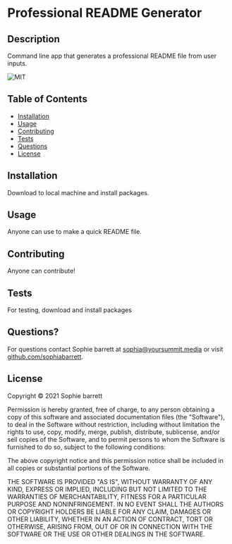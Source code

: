 # Professional README Generator

## Description
Command line app that generates a professional README file from user inputs.

![MIT](https://img.shields.io/static/v1?label=license&message=MIT&color=green)

## Table of Contents
* [Installation](#installation)
* [Usage](#usage)
* [Contributing](#contributing)
* [Tests](#tests)
* [Questions](#Questions)
* [License](#license)

## Installation
Download to local machine and install packages.

## Usage
Anyone can use to make a quick README file.

## Contributing
Anyone can contribute!

## Tests
For testing, download and install packages

## Questions?
For questions contact Sophie barrett at [sophia@yoursummit.media](mailto:sophia@yoursummit.media) or visit [github.com/sophiabarrett](https://github.com/sophiabarrett).

## License
Copyright © 2021 Sophie barrett

Permission is hereby granted, free of charge, to any person obtaining a copy
of this software and associated documentation files (the "Software"), to deal
in the Software without restriction, including without limitation the rights
to use, copy, modify, merge, publish, distribute, sublicense, and/or sell
copies of the Software, and to permit persons to whom the Software is
furnished to do so, subject to the following conditions:

The above copyright notice and this permission notice shall be included in all
copies or substantial portions of the Software.

THE SOFTWARE IS PROVIDED "AS IS", WITHOUT WARRANTY OF ANY KIND, EXPRESS OR
IMPLIED, INCLUDING BUT NOT LIMITED TO THE WARRANTIES OF MERCHANTABILITY,
FITNESS FOR A PARTICULAR PURPOSE AND NONINFRINGEMENT. IN NO EVENT SHALL THE
AUTHORS OR COPYRIGHT HOLDERS BE LIABLE FOR ANY CLAIM, DAMAGES OR OTHER
LIABILITY, WHETHER IN AN ACTION OF CONTRACT, TORT OR OTHERWISE, ARISING FROM,
OUT OF OR IN CONNECTION WITH THE SOFTWARE OR THE USE OR OTHER DEALINGS IN THE
SOFTWARE.